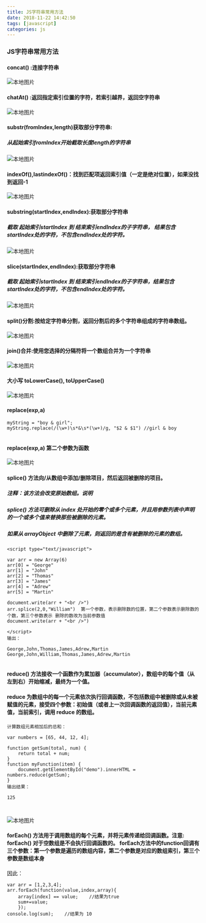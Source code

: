 ```yaml
---
title: JS字符串常用方法
date: 2018-11-22 14:42:50
tags: [javascript]
categories: js
---
```

### JS字符串常用方法

#### concat()  :连接字符串


![本地图片](/img/concat.jpg  "连接字符串")


#### chatAt()  :返回指定索引位置的字符，若索引越界，返回空字符串

![本地图片](/img/chatAt.jpg  "chatAt")

#### substr(fromIndex,length)获取部分字符串:
##### 从起始索引fromIndex开始截取长度length的字符串
<!-- more -->
![本地图片](/img/substr.jpg  "substr")

#### indexOf(),lastindexOf()：找到匹配项返回索引值（一定是绝对位置），如果没找到返回-1

![本地图片](/img/indexOf.jpg  "indexOf")

#### substring(startIndex,endIndex):获取部分字符串

##### 截取 起始索引startIndex  到  结束索引endIndex的子字符串， 结果包含startIndex处的字符，不包含endIndex处的字符。
  
![本地图片](/img/substring.jpg  "substring")

#### slice(startIndex,endIndex):获取部分字符串
##### 截取 起始索引startIndex  到  结束索引endIndex的子字符串，结果包含startIndex处的字符，不包含endIndex处的字符。

![本地图片](/img/slice.jpg  "slice")

#### split()分割:按给定字符串分割，返回分割后的多个字符串组成的字符串数组。



![本地图片](/img/split.jpg  "split")



#### join()合并:使用您选择的分隔符将一个数组合并为一个字符串
![本地图片](/img/join.jpg  "join")

#### 大小写 toLowerCase(), toUpperCase()
![本地图片](/img/tocase.jpg  "join")


#### replace(exp,a)

```  
myString = "boy & girl";
myString.replace(/(\w+)\s*&\s*(\w+)/g, "$2 & $1") //girl & boy
    
```  
#### replace(exp,a) 第二个参数为函数
![本地图片](/img/replace.jpg  "replace")


####  splice() 方法向/从数组中添加/删除项目，然后返回被删除的项目。

##### 注释：该方法会改变原始数组。说明

##### splice() 方法可删除从 index 处开始的零个或多个元素，并且用参数列表中声明的一个或多个值来替换那些被删除的元素。

#####  如果从 arrayObject 中删除了元素，则返回的是含有被删除的元素的数组。


```  
<script type="text/javascript">

var arr = new Array(6)
arr[0] = "George"
arr[1] = "John"
arr[2] = "Thomas"
arr[3] = "James"
arr[4] = "Adrew"
arr[5] = "Martin"

document.write(arr + "<br />")
arr.splice(2,0,"William")  第一个参数，表示删除数的位置，第二个参数表示删除数的个数，第三个参数表示 删除的数改为当前参数值
document.write(arr + "<br />")

</script>
输出：

George,John,Thomas,James,Adrew,Martin
George,John,William,Thomas,James,Adrew,Martin
      
```  



####  reduce() 方法接收一个函数作为累加器（accumulator），数组中的每个值（从左到右）开始缩减，最终为一个值。
#### reduce 为数组中的每一个元素依次执行回调函数，不包括数组中被删除或从未被赋值的元素，接受四个参数：初始值（或者上一次回调函数的返回值），当前元素值，当前索引，调用 reduce 的数组。


```  
计算数组元素相加后的总和：

var numbers = [65, 44, 12, 4];
 
function getSum(total, num) {
    return total + num;
}
function myFunction(item) {
    document.getElementById("demo").innerHTML = numbers.reduce(getSum);
}
输出结果：

125

      
```  

![本地图片](/img/reduce.jpg  "reduce")


####  forEach() 方法用于调用数组的每个元素，并将元素传递给回调函数。注意: forEach() 对于空数组是不会执行回调函数的。 forEach方法中的function回调有三个参数：第一个参数是遍历的数组内容，第二个参数是对应的数组索引，第三个参数是数组本身


因此：
```  
var arr = [1,2,3,4];
arr.forEach(function(value,index,array){
    array[index] == value;    //结果为true
    sum+=value;  
    });
console.log(sum);    //结果为 10      
```  